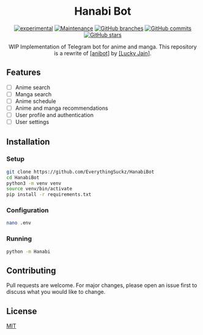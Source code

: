 <div align="center">
<h1>Hanabi Bot</h1>

[![experimental](http://badges.github.io/stability-badges/dist/experimental.svg)](http://github.com/badges/stability-badges)
[![Maintenance](https://img.shields.io/badge/Maintained%3F-yes-green.svg)](https://GitHub.com/EverythingSuckz/HanabiBot/graphs/commit-activity)
[![GitHub branches](https://badgen.net/github/branches/EverythingSuckz/HanabiBot)](https://github.com/EverythingSuckz/HanabiBot/)
[![GitHub commits](https://badgen.net/github/commits/EverythingSuckz/HanabiBot)](https://GitHub.com/EverythingSuckz/HanabiBot/commit/)
[![GitHub stars](https://img.shields.io/github/stars/EverythingSuckz/HanabiBot.svg?style=social&label=Star&maxAge=2592000)](https://GitHub.com/EverythingSuckz/HanabiBot/stargazers/)

WIP Implementation of Telegram bot for anime and manga.
This repository is a rewrite of <a href="https://github.com/lostb053/anibot">[anibot]</a> by <a href="https://github.com/lostb053">[Lucky Jain]</a>.
</div>


## Features
- [ ] Anime search
- [ ] Manga search
- [ ] Anime schedule
- [ ] Anime and manga recommendations
- [ ] User profile and authentication
- [ ] User settings

## Installation
### Setup
```bash
git clone https://github.com/EverythingSuckz/HanabiBot
cd HanabiBot
python3 -m venv venv
source venv/bin/activate
pip install -r requirements.txt
```
### Configuration
```bash
nano .env
```

### Running
```bash
python -m Hanabi
```

## Contributing
Pull requests are welcome. For major changes, please open an issue first to discuss what you would like to change.

## License
[MIT](LICENSE)
